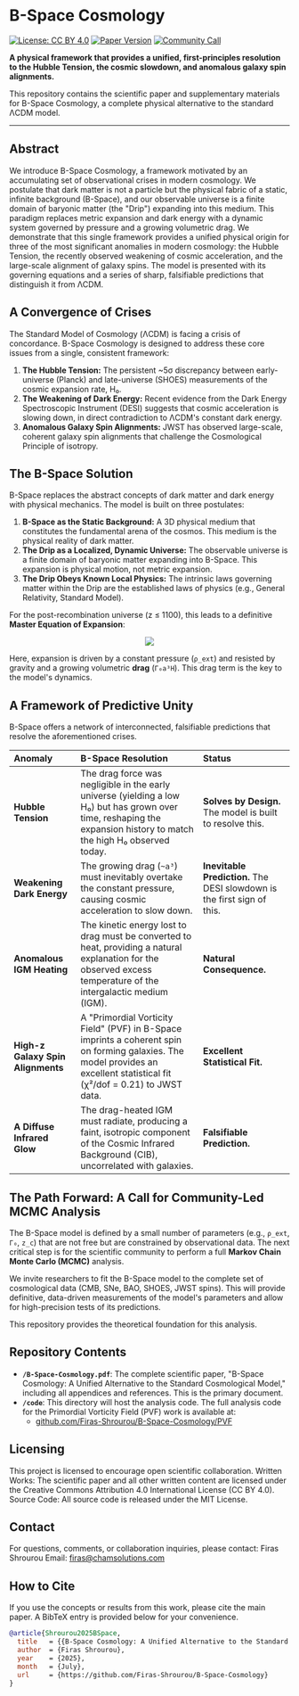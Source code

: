 # B-Space Cosmology
[![License: CC BY 4.0](https://img.shields.io/badge/License-CC%20BY%204.0-lightgrey.svg)](https://creativecommons.org/licenses/by/4.0/)
[![Paper Version](https://img.shields.io/badge/paper-July%202025-blue.svg)](./paper/B-Space-Cosmology.pdf)
[![Community Call](https://img.shields.io/badge/Next%20Step-Community%20MCMC%20Analysis-red.svg)](#the-path-forward-a-call-for-community-led-mcmc-analysis)

**A physical framework that provides a unified, first-principles resolution to the Hubble Tension, the cosmic slowdown, and anomalous galaxy spin alignments.**

This repository contains the scientific paper and supplementary materials for B-Space Cosmology, a complete physical alternative to the standard ΛCDM model.

---

## Abstract

We introduce B-Space Cosmology, a framework motivated by an accumulating set of observational crises in modern cosmology. We postulate that dark matter is not a particle but the physical fabric of a static, infinite background (B-Space), and our observable universe is a finite domain of baryonic matter (the "Drip") expanding into this medium. This paradigm replaces metric expansion and dark energy with a dynamic system governed by pressure and a growing volumetric drag. We demonstrate that this single framework provides a unified physical origin for three of the most significant anomalies in modern cosmology: the Hubble Tension, the recently observed weakening of cosmic acceleration, and the large-scale alignment of galaxy spins. The model is presented with its governing equations and a series of sharp, falsifiable predictions that distinguish it from ΛCDM.

## A Convergence of Crises

The Standard Model of Cosmology (ΛCDM) is facing a crisis of concordance. B-Space Cosmology is designed to address these core issues from a single, consistent framework:
1.  **The Hubble Tension:** The persistent ~5σ discrepancy between early-universe (Planck) and late-universe (SHOES) measurements of the cosmic expansion rate, H₀.
2.  **The Weakening of Dark Energy:** Recent evidence from the Dark Energy Spectroscopic Instrument (DESI) suggests that cosmic acceleration is slowing down, in direct contradiction to ΛCDM's constant dark energy.
3.  **Anomalous Galaxy Spin Alignments:** JWST has observed large-scale, coherent galaxy spin alignments that challenge the Cosmological Principle of isotropy.

## The B-Space Solution

B-Space replaces the abstract concepts of dark matter and dark energy with physical mechanics. The model is built on three postulates:
1.  **B-Space as the Static Background:** A 3D physical medium that constitutes the fundamental arena of the cosmos. This medium is the physical reality of dark matter.
2.  **The Drip as a Localized, Dynamic Universe:** The observable universe is a finite domain of baryonic matter expanding into B-Space. This expansion is physical motion, not metric expansion.
3.  **The Drip Obeys Known Local Physics:** The intrinsic laws governing matter within the Drip are the established laws of physics (e.g., General Relativity, Standard Model).

For the post-recombination universe (z ≤ 1100), this leads to a definitive **Master Equation of Expansion**:

<p align="center">
  <picture>
    <source media="(prefers-color-scheme: dark)" srcset="https://latex.codecogs.com/svg.latex?\color{white}\frac{\ddot{a}}{a}=-\frac{4\pi&space;G}{3}\rho_{m}+\frac{8\pi&space;G}{3}\rho_{\text{ext}}-(\Gamma_{0}a^{3})H">
    <source media="(prefers-color-scheme: light)" srcset="https://latex.codecogs.com/svg.latex?\color{black}\frac{\ddot{a}}{a}=-\frac{4\pi&space;G}{3}\rho_{m}+\frac{8\pi&space;G}{3}\rho_{\text{ext}}-(\Gamma_{0}a^{3})H">
    <img src="https://latex.codecogs.com/svg.latex?\color{black}\frac{\ddot{a}}{a}=-\frac{4\pi&space;G}{3}\rho_{m}+\frac{8\pi&space;G}{3}\rho_{\text{ext}}-(\Gamma_{0}a^{3})H">
  </picture>
</p>

Here, expansion is driven by a constant pressure (`ρ_ext`) and resisted by gravity and a growing volumetric **drag** (`Γ₀a³H`). This drag term is the key to the model's dynamics.

## A Framework of Predictive Unity

B-Space offers a network of interconnected, falsifiable predictions that resolve the aforementioned crises.

| Anomaly | B-Space Resolution | Status |
| :--- | :--- | :--- |
| **Hubble Tension** | The drag force was negligible in the early universe (yielding a low H₀) but has grown over time, reshaping the expansion history to match the high H₀ observed today. | **Solves by Design.** The model is built to resolve this. |
| **Weakening Dark Energy** | The growing drag (`~a³`) must inevitably overtake the constant pressure, causing cosmic acceleration to slow down. | **Inevitable Prediction.** The DESI slowdown is the first sign of this. |
| **Anomalous IGM Heating** | The kinetic energy lost to drag must be converted to heat, providing a natural explanation for the observed excess temperature of the intergalactic medium (IGM). | **Natural Consequence.** |
| **High-z Galaxy Spin Alignments** | A "Primordial Vorticity Field" (PVF) in B-Space imprints a coherent spin on forming galaxies. The model provides an excellent statistical fit (χ²/dof = 0.21) to JWST data. | **Excellent Statistical Fit.** |
| **A Diffuse Infrared Glow** | The drag-heated IGM must radiate, producing a faint, isotropic component of the Cosmic Infrared Background (CIB), uncorrelated with galaxies. | **Falsifiable Prediction.** |

## The Path Forward: A Call for Community-Led MCMC Analysis

The B-Space model is defined by a small number of parameters (e.g., `ρ_ext`, `Γ₀`, `z_c`) that are not free but are constrained by observational data. The next critical step is for the scientific community to perform a full **Markov Chain Monte Carlo (MCMC)** analysis.

We invite researchers to fit the B-Space model to the complete set of cosmological data (CMB, SNe, BAO, SHOES, JWST spins). This will provide definitive, data-driven measurements of the model's parameters and allow for high-precision tests of its predictions.

This repository provides the theoretical foundation for this analysis.

## Repository Contents

*   **`/B-Space-Cosmology.pdf`**: The complete scientific paper, "B-Space Cosmology: A Unified Alternative to the Standard Cosmological Model," including all appendices and references. This is the primary document.
*   **`/code`**: This directory will host the analysis code. The full analysis code for the Primordial Vorticity Field (PVF) work is available at:
    *   [github.com/Firas-Shrourou/B-Space-Cosmology/PVF](https://github.com/Firas-Shrourou/B-Space-Cosmology/PVF)

## Licensing
This project is licensed to encourage open scientific collaboration.
Written Works: The scientific paper and all other written content are licensed under the Creative Commons Attribution 4.0 International License (CC BY 4.0).
Source Code: All source code is released under the MIT License.

## Contact
For questions, comments, or collaboration inquiries, please contact:
Firas Shrourou
Email: firas@chamsolutions.com

## How to Cite

If you use the concepts or results from this work, please cite the main paper. A BibTeX entry is provided below for your convenience.

```bibtex
@article{Shrourou2025BSpace,
  title   = {{B-Space Cosmology: A Unified Alternative to the Standard Cosmological Model}},
  author  = {Firas Shrourou},
  year    = {2025},
  month   = {July},
  url     = {https://github.com/Firas-Shrourou/B-Space-Cosmology}
}
